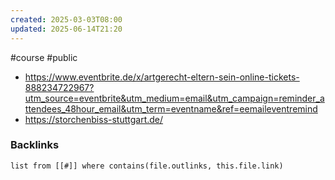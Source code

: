 ```yaml
---
created: 2025-03-03T08:00
updated: 2025-06-14T21:20
---
```

#course #public

- https://www.eventbrite.de/x/artgerecht-eltern-sein-online-tickets-888234722967?utm_source=eventbrite&utm_medium=email&utm_campaign=reminder_attendees_48hour_email&utm_term=eventname&ref=eemaileventremind
- https://storchenbiss-stuttgart.de/


### Backlinks
```dataview 
list from [[#]] where contains(file.outlinks, this.file.link)
```

